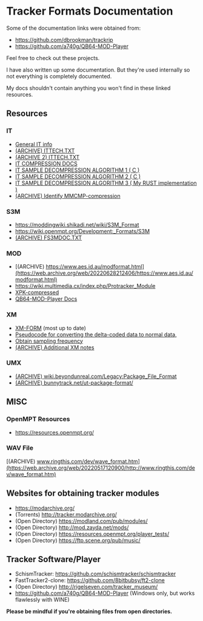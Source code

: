 # Tracker Formats Documentation
Some of the documentation links were obtained from: 
* https://github.com/dbrookman/trackrip 
* https://github.com/a740g/QB64-MOD-Player

Feel free to check out these projects. 

I have also written up some documentation. But they're used internally so not everything is completely documented. 

My docs shouldn't contain anything you won't find in these linked resources.

## Resources
### IT
* [General IT info](https://wiki.openmpt.org/Development:_Formats/IT)
* [(ARCHIVE) ITTECH.TXT](https://web.archive.org/web/20220610182703/https://github.com/schismtracker/schismtracker/wiki/ITTECH.TXT)
* [(ARCHIVE 2) ITTECH.TXT](https://ia600506.us.archive.org/view_archive.php?archive=/4/items/msdos_it214c_shareware/it214c.zip&file=ITTECH.TXT)
* [IT COMPRESSION DOCS](https://wiki.multimedia.cx/index.php/Impulse_Tracker#IT214_sample_compression)
* [IT SAMPLE DECOMPRESSION ALGORITHM 1 ( C )](https://github.com/nicolasgramlich/AndEngineMODPlayerExtension/blob/master/jni/loaders/itsex.c)
* [IT SAMPLE DECOMPRESSION ALGORITHM 2 ( C )](https://github.com/schismtracker/schismtracker/blob/master/fmt/compression.c)
* [IT SAMPLE DECOMPRESSION ALGORITHM 3 ( My RUST implementation )](https://github.com/B0ney/tracker_dump/blob/main/src/it/compression.rs)
* [(ARCHIVE) Identify MMCMP-compression](https://web.archive.org/web/20220715082920/https://itsoundswrong.blogspot.com/2011/07/magic-module-complicator-my-progress-so.html)

### S3M
* https://moddingwiki.shikadi.net/wiki/S3M_Format
* https://wiki.openmpt.org/Development:_Formats/S3M
* [(ARCHIVE) FS3MDOC.TXT](https://raw.githubusercontent.com/a740g/QB64-MOD-Player/main/docs/FS3MDOC.TXT)

### MOD
* [(ARCHIVE) https://www.aes.id.au/modformat.html](https://web.archive.org/web/20220628212406/https://www.aes.id.au/modformat.html)
* https://wiki.multimedia.cx/index.php/Protracker_Module
* [XPK-compressed](https://modarchive.org/forums/index.php?topic=4545.0)
* [QB64-MOD-Player Docs](https://github.com/a740g/QB64-MOD-Player/tree/main/docs)


### XM
* [XM-FORM](https://github.com/milkytracker/MilkyTracker/blob/master/resources/reference/xm-form.txt) (most up to date)
* [Pseudocode for converting the delta-coded data to normal data,](https://github.com/milkytracker/MilkyTracker/blob/master/resources/reference/xm-form.txt#L303-L316=)
* [Obtain sampling frequency](https://github.com/milkytracker/MilkyTracker/blob/master/resources/reference/xm-form.txt#L639-L640=)
* [(ARCHIVE) Additional XM notes](https://web.archive.org/web/20220715083138/https://itsoundswrong.blogspot.com/2012/01/important-xm-notes.html)

### UMX
* [(ARCHIVE) wiki.beyondunreal.com/Legacy:Package_File_Format](https://web.archive.org/web/20220324122909/https://wiki.beyondunreal.com/Legacy:Package_File_Format)
* [(ARCHIVE) bunnytrack.net/ut-package-format/](https://web.archive.org/web/20220319154052/https://bunnytrack.net/ut-package-format/)


## MISC
### OpenMPT Resources
* https://resources.openmpt.org/
### WAV File
[(ARCHIVE) www.ringthis.com/dev/wave_format.htm](https://web.archive.org/web/20220517120900/http://www.ringthis.com/dev/wave_format.htm)
## Websites for obtaining tracker modules
* https://modarchive.org/
* (Torrents) http://tracker.modarchive.org/
* (Open Directory) https://modland.com/pub/modules/ 
* (Open Directory) http://mod.zayda.net/mods/
* (Open Directory) https://resources.openmpt.org/player_tests/
* (Open Directory) https://ftp.scene.org/pub/music/

## Tracker Software/Player
* SchismTracker: https://github.com/schismtracker/schismtracker
* FastTracker2-clone: https://github.com/8bitbubsy/ft2-clone
* (Open Directory) http://rigelseven.com/tracker_museum/
* https://github.com/a740g/QB64-MOD-Player (Windows only, but works flawlessly with WINE)

**Please be mindful if you're obtaining files from open directories.**